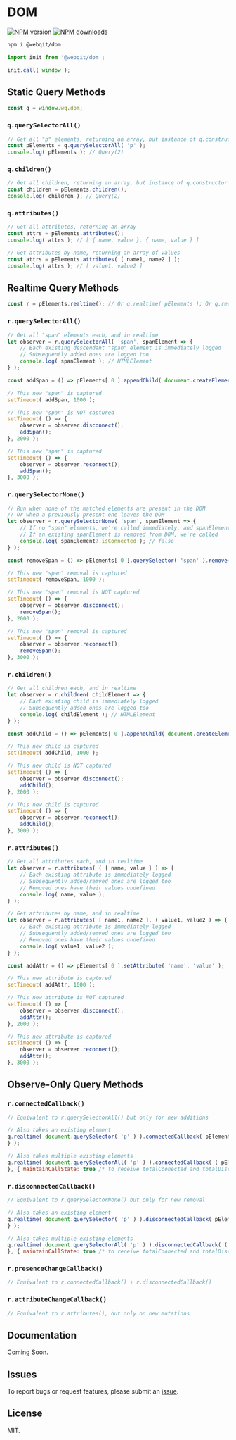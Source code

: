# DOM

<!-- BADGES/ -->

<span class="badge-npmversion"><a href="https://npmjs.org/package/@webqit/dom" title="View this project on NPM"><img src="https://img.shields.io/npm/v/@webqit/dom.svg" alt="NPM version" /></a></span> <span class="badge-npmdownloads"><a href="https://npmjs.org/package/@webqit/dom" title="View this project on NPM"><img src="https://img.shields.io/npm/dm/@webqit/dom.svg" alt="NPM downloads" /></a></span>

<!-- /BADGES -->

```bash
npm i @webqit/dom
```

```js
import init from '@webqit/dom';

init.call( window );
```

## Static Query Methods

```js
const q = window.wq.dom;
```

### `q.querySelectorAll()`

```js
// Get all "p" elements, returning an array, but instance of q.constructor
const pElements = q.querySelectorAll( 'p' );
console.log( pElements ); // Query(2)
```

### `q.children()`

```js
// Get all children, returning an array, but instance of q.constructor
const children = pElements.children();
console.log( children ); // Query(2)
```

### `q.attributes()`

```js
// Get all attributes, returning an array
const attrs = pElements.attributes();
console.log( attrs ); // [ { name, value }, { name, value } ]
```

```js
// Get attributes by name, returning an array of values
const attrs = pElements.attributes( [ name1, name2 ] );
console.log( attrs ); // [ value1, value2 ]
```

## Realtime Query Methods

```js
const r = pElements.realtime(); // Or q.realtime( pElements ); Or q.realtime( 'p' );
```

### `r.querySelectorAll()`

```js
// Get all "span" elements each, and in realtime
let observer = r.querySelectorAll( 'span', spanElement => {
    // Each existing descendant "span" element is immediately logged
    // Subsequently added ones are logged too
    console.log( spanElement ); // HTMLElement
} );
```

```js
const addSpan = () => pElements[ 0 ].appendChild( document.createElement( 'span' ) );
```

```js
// This new "span" is captured
setTimeout( addSpan, 1000 );
```

```js
// This new "span" is NOT captured
setTimeout( () => {
    observer = observer.disconnect();
    addSpan();
}, 2000 );
```

```js
// This new "span" is captured
setTimeout( () => {
    observer = observer.reconnect();
    addSpan();
}, 3000 );
```

### `r.querySelectorNone()`

```js
// Run when none of the matched elements are present in the DOM
// Or when a previously present one leaves the DOM
let observer = r.querySelectorNone( 'span', spanElement => {
    // If no "span" elements, we're called immediately, and spanElement is null
    // If an existing spanElement is removed from DOM, we're called
    console.log( spanElement?.isConnected ); // false
} );
```

```js
const removeSpan = () => pElements[ 0 ].querySelector( 'span' ).remove();
```

```js
// This new "span" removal is captured
setTimeout( removeSpan, 1000 );
```

```js
// This new "span" removal is NOT captured
setTimeout( () => {
    observer = observer.disconnect();
    removeSpan();
}, 2000 );
```

```js
// This new "span" removal is captured
setTimeout( () => {
    observer = observer.reconnect();
    removeSpan();
}, 3000 );
```

### `r.children()`

```js
// Get all children each, and in realtime
let observer = r.children( childElement => {
    // Each existing child is immediately logged
    // Subsequently added ones are logged too
    console.log( childElement ); // HTMLElement
} );
```

```js
const addChild = () => pElements[ 0 ].appendChild( document.createElement( 'b' ) );
```

```js
// This new child is captured
setTimeout( addChild, 1000 );
```

```js
// This new child is NOT captured
setTimeout( () => {
    observer = observer.disconnect();
    addChild();
}, 2000 );
```

```js
// This new child is captured
setTimeout( () => {
    observer = observer.reconnect();
    addChild();
}, 3000 );
```

### `r.attributes()`

```js
// Get all attributes each, and in realtime
let observer = r.attributes( ( { name, value } ) => {
    // Each existing attribute is immediately logged
    // Subsequently added/remved ones are logged too
    // Removed ones have their values undefined
    console.log( name, value );
} );
```

```js
// Get attributes by name, and in realtime
let observer = r.attributes( [ name1, name2 ], ( value1, value2 ) => {
    // Each existing attribute is immediately logged
    // Subsequently added/remved ones are logged too
    // Removed ones have their values undefined
    console.log( value1, value2 );
} );
```

```js
const addAttr = () => pElements[ 0 ].setAttribute( 'name', 'value' );
```

```js
// This new attribute is captured
setTimeout( addAttr, 1000 );
```

```js
// This new attribute is NOT captured
setTimeout( () => {
    observer = observer.disconnect();
    addAttr();
}, 2000 );
```

```js
// This new attribute is captured
setTimeout( () => {
    observer = observer.reconnect();
    addAttr();
}, 3000 );
```

## Observe-Only Query Methods

### `r.connectedCallback()`

```js
// Equivalent to r.querySelectorAll() but only for new additions
```

```js
// Also takes an existing element
q.realtime( document.querySelector( 'p' ) ).connectedCallback( pElement  => {
} );
```

```js
// Also takes multiple existing elements
q.realtime( document.querySelectorAll( 'p' ) ).connectedCallback( ( pElement, connectedFlag, connectedFlagNow, totalCoonected, totalDiscoonected )  => {
}, { maintainCallState: true /* to receive totalCoonected and totalDiscoonected */ } );
```

### `r.disconnectedCallback()`

```js
// Equivalent to r.querySelectorNone() but only for new removal
```

```js
// Also takes an existing element
q.realtime( document.querySelector( 'p' ) ).disconnectedCallback( pElement  => {
} );
```

```js
// Also takes multiple existing elements
q.realtime( document.querySelectorAll( 'p' ) ).disconnectedCallback( ( pElement, connectedFlag, connectedFlagNow, totalCoonected, totalDiscoonected )  => {
}, { maintainCallState: true /* to receive totalCoonected and totalDiscoonected */ } );
```

### `r.presenceChangeCallback()`

```js
// Equivalent to r.connectedCallback() + r.disconnectedCallback()
```

### `r.attributeChangeCallback()`

```js
// Equivalent to r.attributes(), but only on new mutations
```

## Documentation

Coming Soon.

## Issues

To report bugs or request features, please submit an [issue](https://github.com/webqit/dom/issues).

## License

MIT.
